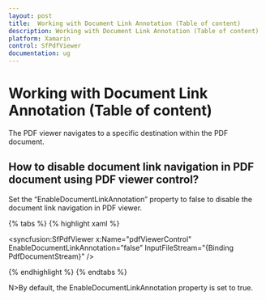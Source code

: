 ```yaml
---
layout: post
title:  Working with Document Link Annotation (Table of content)
description: Working with Document Link Annotation (Table of content)
platform: Xamarin
control: SfPdfViewer
documentation: ug
---
```


# Working with Document Link Annotation (Table of content)

The PDF viewer navigates to a specific destination within the PDF document.


## How to disable document link navigation in PDF document using PDF viewer control?

Set the “EnableDocumentLinkAnnotation” property to false to disable the document link navigation in PDF viewer. 

{% tabs %}
{% highlight xaml %}

<syncfusion:SfPdfViewer x:Name="pdfViewerControl"  EnableDocumentLinkAnnotation=”false” InputFileStream="{Binding PdfDocumentStream}" />

{% endhighlight %}
{% endtabs %}

N>By default, the EnableDocumentLinkAnnotation property is set to true.
